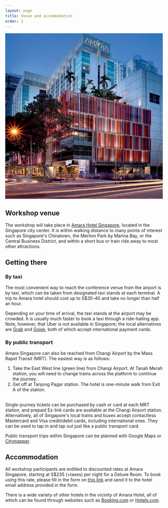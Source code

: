 ```yaml
---
layout: page
title: Venue and accommodation
order: 2
---
```


<!-- <img src="{{ 'hotel.jpg' | absolute_url }}" width="600px" /> -->
![Amara Hotel](/amara.jpg)

## Workshop venue

The workshop will take place in [Amara Hotel Singapore](https://singapore.amarahotels.com/), located in the Singapore city center. It is within walking distance to many points of interest such as Singapore's Chinatown, the Merlion Park by Marina Bay, or the Central Business District, and within a short bus or train ride away to most other attractions.

## Getting there

### By taxi

The most convenient way to reach the conference venue from the airport is by taxi, which can be taken from designated taxi stands at each terminal. A trip to Amara hotel should cost up to S$35&ndash;40 and take no longer than half an hour.

Depending on your time of arrival, the taxi stands at the airport may be crowded. It is usually much faster to book a taxi through a ride-hailing app. 
Note, however, that Uber is not available in Singapore; the local alternatives are [Grab](https://www.grab.com/sg/download/) and [Gojek](https://www.gojek.com/sg/), both of which accept international payment cards.

### By public transport

Amara Singapore can also be reached from Changi Airport by the Mass Rapid Transit (MRT). The easiest way is as follows:

1. Take the East West line (green line) from Changi Airport. At Tanah Merah station, you will need to change trains across the platform to continue the journey.
2. Get off at Tanjong Pagar station. The hotel is one-minute walk from Exit A of the station.

<!-- Please consult the map below for more details and alternative routes. -->

<!-- <iframe src="https://www.google.com/maps/embed?pb=!1m18!1m12!1m3!1d2960.740579128976!2d103.84475673749931!3d1.2887080374390363!2m3!1f0!2f0!3f0!3m2!1i1024!2i768!4f13.1!3m3!1m2!1s0x31da190abb1c2e8d%3A0x81504b4ffa8d3709!2sHotel%20Swiss%C3%B4tel%20Merchant%20Court!5e0!3m2!1sen!2ssg!4v1574680128826!5m2!1sen!2ssg" width="600" height="450" frameborder="0" style="border:0;" allowfullscreen=""></iframe> -->

&nbsp;        
Single-journey tickets can be purchased by cash or card at each MRT station, and prepaid Ez-link cards are available at the Changi Airport station. Alternatively, all of Singapore's local trains and buses accept contactless Mastercard and Visa credit/debit cards, including international ones. They can be used to tap in and tap out just like a public transport card.

Public transport trips within Singapore can be planned with Google Maps or [Citymapper](https://citymapper.com/singapore?set_region=sg-singapore).

## Accommodation

All workshop participants are entitled to discounted rates at Amara Singapore, starting at S$235 (+taxes) per night for a Deluxe Room. To book using this rate, please fill in the form on [this link](https://www.dropbox.com/scl/fi/sfa19kg7fsesslf1h2mjk/hotel_reservation.pdf?rlkey=qc9fuvaeh3y8gptug5s0in850&dl=0) and send it to the hotel email address provided in the form. 


There is a wide variety of other hotels in the vicinity of Amara Hotel, all of which can be found through websites such as [Booking.com](https://www.booking.com/searchresults.en-gb.html?checkin=2022-12-04;checkout=2022-12-09;dest_id=8159;dest_type=district;srpvid=1d2060e357470057;ss=Clarke%20Quay&#) or [Hotels.com](https://sg.hotels.com/search.do?resolved-location=NEIGHBORHOOD%3A1771966%3AUNKNOWN%3AUNKNOWN&destination-id=1771966&q-destination=Clarke%20Quay,%20Singapore,%20Singapore&q-check-in=2022-12-04&q-check-out=2022-12-09&q-rooms=1&q-room-0-adults=1&q-room-0-children=0).


<!-- We also suggest to search for other hotels around the Chinatown and Bugis areas, which have many cheaper options and are within a 10&ndash;15-minute bus ride to the workshop venue. -->

<!-- ## Workshop dinner

The conference dinner will take place in the restaurant Peach Garden, located on the 33th floor of the OCBC Centre (<a href="https://goo.gl/maps/L7nQAzLSkRscGwn8A">65 Chulia St, Singapore 049513</a>). We will leave from Paradox Hotel at 18:15 and walk to the restaurant. Participants who wish to go to the dinner venue directly should arrive no later than 18:45.

<div class="warning"><p><b><i class="fas fa-exclamation-triangle"></i>&nbsp; Scam alert</b></p>
	<p>We have been notified that an unaffiliated company "EHotel Services" is contacting participants about alleged accommodation bookings for the workshop. Please note that this is a scam, and <b>you will not be contacted by any third party on our behalf</b>.</p>
</div> -->
